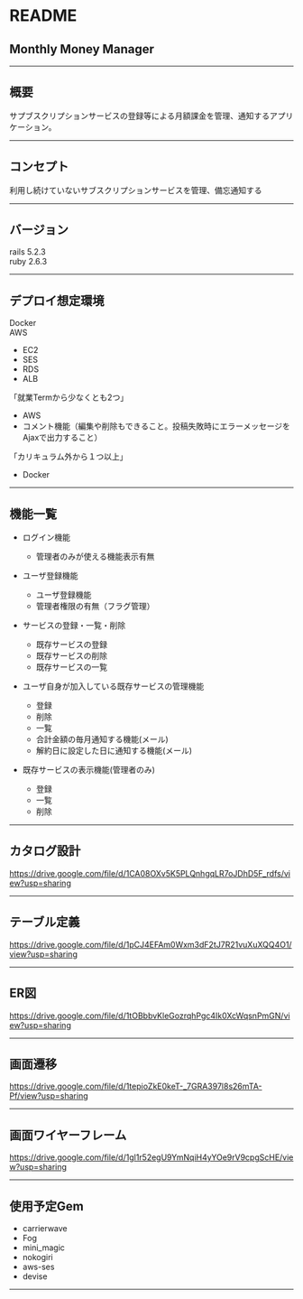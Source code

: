 # README

## Monthly Money Manager
---

## 概要

サプブスクリプションサービスの登録等による月額課金を管理、通知するアプリケーション。

---
## コンセプト


利用し続けていないサブスクリプションサービスを管理、備忘通知する

---
## バージョン

rails 5.2.3  
ruby 2.6.3

---
## デプロイ想定環境

Docker  
AWS
- EC2  
- SES  
- RDS  
- ALB  

「就業Termから少なくとも2つ」  
- AWS
- コメント機能（編集や削除もできること。投稿失敗時にエラーメッセージをAjaxで出力すること）

「カリキュラム外から１つ以上」
- Docker
---
## 機能一覧

- ログイン機能
    - 管理者のみが使える機能表示有無

- ユーザ登録機能
    - ユーザ登録機能
    - 管理者権限の有無（フラグ管理）

- サービスの登録・一覧・削除
    - 既存サービスの登録
    - 既存サービスの削除
    - 既存サービスの一覧

- ユーザ自身が加入している既存サービスの管理機能
    - 登録
    - 削除
    - 一覧
    - 合計金額の毎月通知する機能(メール)
    - 解約日に設定した日に通知する機能(メール)

- 既存サービスの表示機能(管理者のみ)
    - 登録
    - 一覧
    - 削除

---
## カタログ設計
https://drive.google.com/file/d/1CA08OXv5K5PLQnhgqLR7oJDhD5F_rdfs/view?usp=sharing

---
## テーブル定義
https://drive.google.com/file/d/1pCJ4EFAm0Wxm3dF2tJ7R21vuXuXQQ4O1/view?usp=sharing

---
## ER図
https://drive.google.com/file/d/1tOBbbvKleGozrqhPgc4Ik0XcWqsnPmGN/view?usp=sharing

---
## 画面遷移
https://drive.google.com/file/d/1tepioZkE0keT-_7GRA397l8s26mTA-Pf/view?usp=sharing

---
## 画面ワイヤーフレーム
https://drive.google.com/file/d/1gl1r52egU9YmNqiH4yYOe9rV9cpgScHE/view?usp=sharing

---
## 使用予定Gem
* carrierwave
* Fog
* mini_magic
* nokogiri
* aws-ses
* devise

---